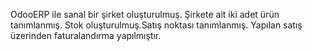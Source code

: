 OdooERP ile sanal bir şirket oluşturulmuş. Şirkete ait iki adet ürün tanımlanmış. Stok oluşturulmuş.Satış noktası tanımlanmış. Yapılan satış üzerinden faturalandırma yapılmıştır.
